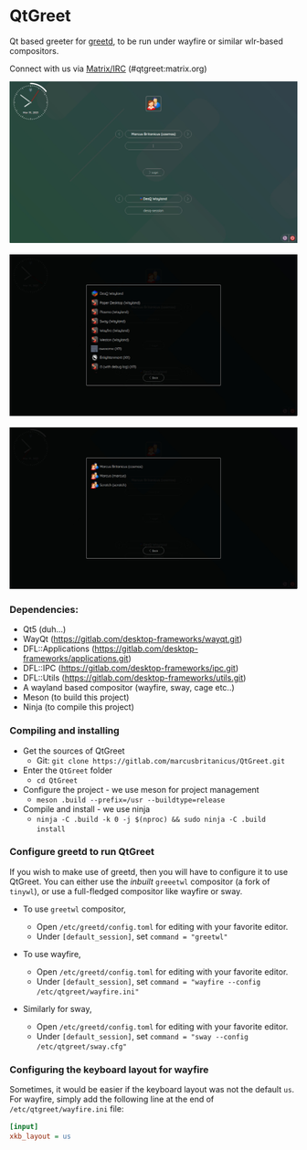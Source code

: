 # QtGreet
Qt based greeter for [greetd](https://git.sr.ht/~kennylevinsen/greetd), to be run under wayfire or similar wlr-based compositors.

Connect with us via [Matrix/IRC](https://app.element.io/#/room/#qtgreet:matrix.org) (#qtgreet:matrix.org)

<img src="screenshots/Greeter.jpg" width="800" /><br /><br />
<img src="screenshots/Sessions.jpg" width="800" /><br /><br />
<img src="screenshots/Users.jpg" width="800" />

### Dependencies:
- Qt5 (duh...)
- WayQt (https://gitlab.com/desktop-frameworks/wayqt.git)
- DFL::Applications (https://gitlab.com/desktop-frameworks/applications.git)
- DFL::IPC (https://gitlab.com/desktop-frameworks/ipc.git)
- DFL::Utils (https://gitlab.com/desktop-frameworks/utils.git)
- A wayland based compositor (wayfire, sway, cage etc..)
- Meson (to build this project)
- Ninja (to compile this project)

### Compiling and installing

- Get the sources of QtGreet
  * Git: `git clone https://gitlab.com/marcusbritanicus/QtGreet.git`
- Enter the `QtGreet` folder
  * `cd QtGreet`
- Configure the project - we use meson for project management
  * `meson .build --prefix=/usr --buildtype=release`
- Compile and install - we use ninja
  * `ninja -C .build -k 0 -j $(nproc) && sudo ninja -C .build install`

### Configure greetd to run QtGreet

If you wish to make use of greetd, then you will have to configure it to use QtGreet.
You can either use the *inbuilt* `greeetwl` compositor (a fork of `tinywl`), or use a full-fledged compositor like wayfire or sway.

- To use `greetwl` compositor,
  * Open `/etc/greetd/config.toml` for editing with your favorite editor.
  * Under `[default_session]`, set `command = "greetwl"`

- To use wayfire,
  * Open `/etc/greetd/config.toml` for editing with your favorite editor.
  * Under `[default_session]`, set `command = "wayfire --config /etc/qtgreet/wayfire.ini"`

- Similarly for sway,
  * Open `/etc/greetd/config.toml` for editing with your favorite editor.
  * Under `[default_session]`, set `command = "sway --config /etc/qtgreet/sway.cfg"`

### Configuring the keyboard layout for wayfire
Sometimes, it would be easier if the keyboard layout was not the default `us`. For wayfire, simply add the following line at the end of
`/etc/qtgreet/wayfire.ini` file:

```ini
[input]
xkb_layout = us
```
